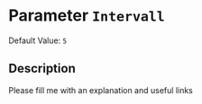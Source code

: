 # Parameter `Intervall`
Default Value: `5`





## Description
Please fill me with an explanation and useful links

